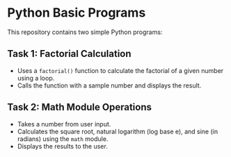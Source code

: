 # Python Basic Programs

This repository contains two simple Python programs:

## Task 1: Factorial Calculation
- Uses a `factorial()` function to calculate the factorial of a given number using a loop.
- Calls the function with a sample number and displays the result.

## Task 2: Math Module Operations
- Takes a number from user input.
- Calculates the square root, natural logarithm (log base e), and sine (in radians) using the `math` module.
- Displays the results to the user.
